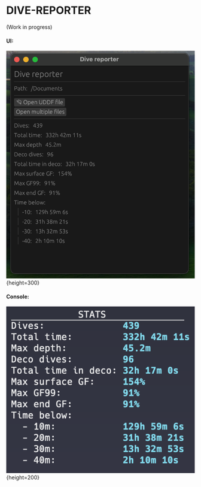 # DIVE-REPORTER

(Work in progress)

#### UI:
![image](./public//dr-ui.png){height=300}

#### Console:
![image](./public//dr-console.png){height=200}
